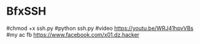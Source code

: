 # BfxSSH
#chmod +x ssh.py
#python ssh.py
#video https://youtu.be/WRJ41hpvVBs
#my ac fb https://www.facebook.com/x01.dz.hacker
